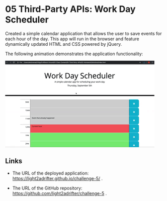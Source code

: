 # 05 Third-Party APIs: Work Day Scheduler

Created a simple calendar application that allows the user to save events for each hour of the day. This app will run in the browser and feature dynamically updated HTML and CSS powered by jQuery.

The following animation demonstrates the application functionality:

![Work Day Scheduler app with color-coded time slots shows a new event being typed in the 5PM slot.](./Assets/05-third-party-apis-homework-demo.gif)

## Links


* The URL of the deployed application: https://light2adrifter.github.io/challenge-5/ .

* The URL of the GitHub repository: https://github.com/light2adrifter/challenge-5 . 


